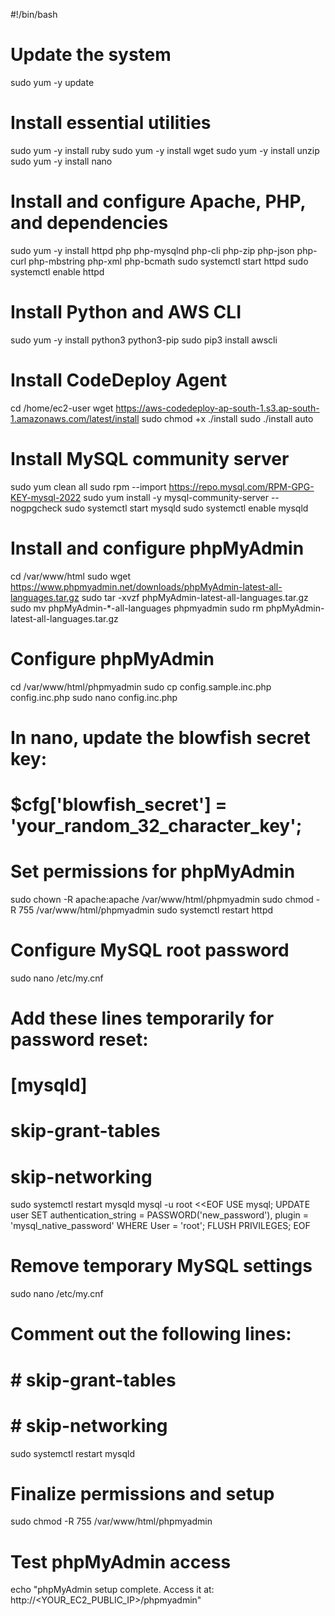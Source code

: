#!/bin/bash

# Update the system
sudo yum -y update

# Install essential utilities
sudo yum -y install ruby
sudo yum -y install wget
sudo yum -y install unzip
sudo yum -y install nano

# Install and configure Apache, PHP, and dependencies
sudo yum -y install httpd php php-mysqlnd php-cli php-zip php-json php-curl php-mbstring php-xml php-bcmath
sudo systemctl start httpd
sudo systemctl enable httpd

# Install Python and AWS CLI
sudo yum -y install python3 python3-pip
sudo pip3 install awscli

# Install CodeDeploy Agent
cd /home/ec2-user
wget https://aws-codedeploy-ap-south-1.s3.ap-south-1.amazonaws.com/latest/install
sudo chmod +x ./install
sudo ./install auto

# Install MySQL community server
sudo yum clean all
sudo rpm --import https://repo.mysql.com/RPM-GPG-KEY-mysql-2022
sudo yum install -y mysql-community-server --nogpgcheck
sudo systemctl start mysqld
sudo systemctl enable mysqld

# Install and configure phpMyAdmin
cd /var/www/html
sudo wget https://www.phpmyadmin.net/downloads/phpMyAdmin-latest-all-languages.tar.gz
sudo tar -xvzf phpMyAdmin-latest-all-languages.tar.gz
sudo mv phpMyAdmin-*-all-languages phpmyadmin
sudo rm phpMyAdmin-latest-all-languages.tar.gz

# Configure phpMyAdmin
cd /var/www/html/phpmyadmin
sudo cp config.sample.inc.php config.inc.php
sudo nano config.inc.php
# In nano, update the blowfish secret key:
# $cfg['blowfish_secret'] = 'your_random_32_character_key';

# Set permissions for phpMyAdmin
sudo chown -R apache:apache /var/www/html/phpmyadmin
sudo chmod -R 755 /var/www/html/phpmyadmin
sudo systemctl restart httpd

# Configure MySQL root password
sudo nano /etc/my.cnf
# Add these lines temporarily for password reset:
# [mysqld]
# skip-grant-tables
# skip-networking

sudo systemctl restart mysqld
mysql -u root <<EOF
USE mysql;
UPDATE user SET authentication_string = PASSWORD('new_password'), plugin = 'mysql_native_password' WHERE User = 'root';
FLUSH PRIVILEGES;
EOF

# Remove temporary MySQL settings
sudo nano /etc/my.cnf
# Comment out the following lines:
# # skip-grant-tables
# # skip-networking

sudo systemctl restart mysqld

# Finalize permissions and setup
sudo chmod -R 755 /var/www/html/phpmyadmin

# Test phpMyAdmin access
echo "phpMyAdmin setup complete. Access it at: http://<YOUR_EC2_PUBLIC_IP>/phpmyadmin"
